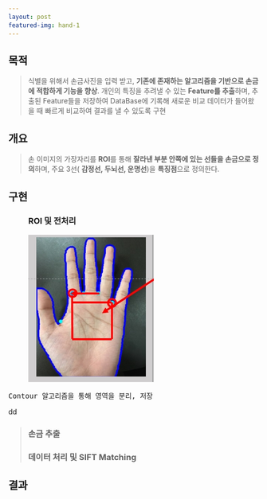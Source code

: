 ```yaml
---
layout: post
featured-img: hand-1
---
```


## 목적 

> 식별을 위해서 손금사진을 입력 받고, **기존에 존재하는 알고리즘을 기반으로 손금에 적합하게 기능을 향상**. 개인의 특징을 추려낼 수 있는 **Feature를 추출**하며, 추출된 Feature들을 저장하여 DataBase에 기록해 새로운 비교 데이터가 들어왔을 때 빠르게 비교하여 결과를 낼 수 있도록 구현

## 개요
>손 이미지의 가장자리를 **ROI**를 통해 **잘라낸 부분 안쪽에 있는 선들을 손금으로 정의**하며, 주요 3선( **감정선, 두뇌선, 운명선**)을 **특징점**으로 정의한다.

<div>
<h2>구현</h2>
<h3 style="margin-left: 40px;">ROI 및 전처리</h3>
    <div>
    <img src="/assets/img/posts/hand-sub1.jpg"  width="50%" height="50%" style="margin-left: 40px;" />
    <pre>Contour 알고리즘을 통해 영역을 분리, 저장</pre>
     dd
    </div>
</div>

> ### 손금 추출
> ### 데이터 처리 및 SIFT Matching

## 결과
